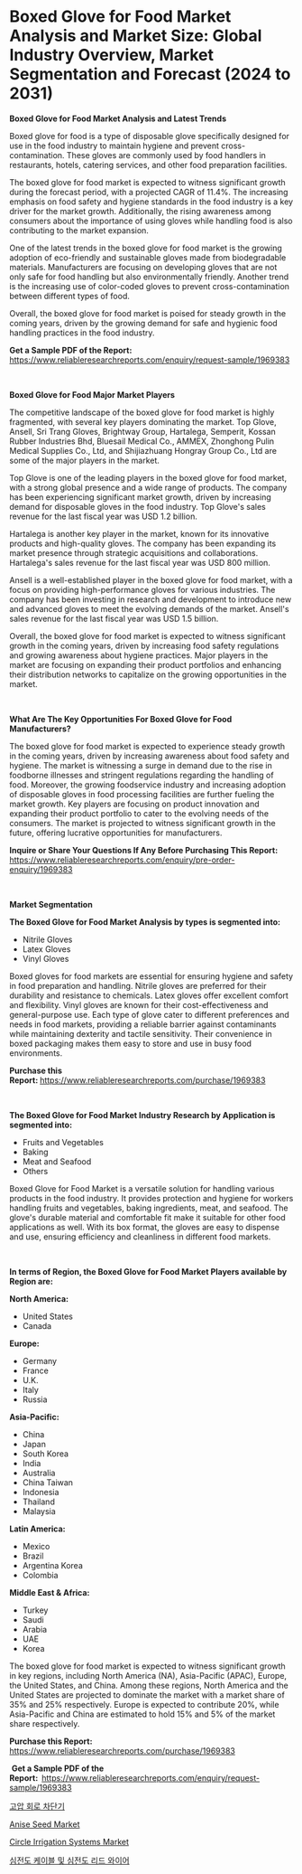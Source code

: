 <p><h1>Boxed Glove for Food Market Analysis and Market Size: Global Industry Overview, Market Segmentation and Forecast (2024 to 2031)</h1></p><p><strong>Boxed Glove for Food Market Analysis and Latest Trends</strong></p>
<p><p>Boxed glove for food is a type of disposable glove specifically designed for use in the food industry to maintain hygiene and prevent cross-contamination. These gloves are commonly used by food handlers in restaurants, hotels, catering services, and other food preparation facilities.</p><p>The boxed glove for food market is expected to witness significant growth during the forecast period, with a projected CAGR of 11.4%. The increasing emphasis on food safety and hygiene standards in the food industry is a key driver for the market growth. Additionally, the rising awareness among consumers about the importance of using gloves while handling food is also contributing to the market expansion.</p><p>One of the latest trends in the boxed glove for food market is the growing adoption of eco-friendly and sustainable gloves made from biodegradable materials. Manufacturers are focusing on developing gloves that are not only safe for food handling but also environmentally friendly. Another trend is the increasing use of color-coded gloves to prevent cross-contamination between different types of food.</p><p>Overall, the boxed glove for food market is poised for steady growth in the coming years, driven by the growing demand for safe and hygienic food handling practices in the food industry.</p></p>
<p><strong>Get a Sample PDF of the Report:&nbsp;</strong> <a href="https://www.reliableresearchreports.com/enquiry/request-sample/1969383">https://www.reliableresearchreports.com/enquiry/request-sample/1969383</a></p>
<p>&nbsp;</p>
<p><strong>Boxed Glove for Food Major Market Players</strong></p>
<p><p>The competitive landscape of the boxed glove for food market is highly fragmented, with several key players dominating the market. Top Glove, Ansell, Sri Trang Gloves, Brightway Group, Hartalega, Semperit, Kossan Rubber Industries Bhd, Bluesail Medical Co., AMMEX, Zhonghong Pulin Medical Supplies Co., Ltd, and Shijiazhuang Hongray Group Co., Ltd are some of the major players in the market.</p><p>Top Glove is one of the leading players in the boxed glove for food market, with a strong global presence and a wide range of products. The company has been experiencing significant market growth, driven by increasing demand for disposable gloves in the food industry. Top Glove's sales revenue for the last fiscal year was USD 1.2 billion.</p><p>Hartalega is another key player in the market, known for its innovative products and high-quality gloves. The company has been expanding its market presence through strategic acquisitions and collaborations. Hartalega's sales revenue for the last fiscal year was USD 800 million.</p><p>Ansell is a well-established player in the boxed glove for food market, with a focus on providing high-performance gloves for various industries. The company has been investing in research and development to introduce new and advanced gloves to meet the evolving demands of the market. Ansell's sales revenue for the last fiscal year was USD 1.5 billion.</p><p>Overall, the boxed glove for food market is expected to witness significant growth in the coming years, driven by increasing food safety regulations and growing awareness about hygiene practices. Major players in the market are focusing on expanding their product portfolios and enhancing their distribution networks to capitalize on the growing opportunities in the market.</p></p>
<p>&nbsp;</p>
<p><strong>What Are The Key Opportunities For Boxed Glove for Food Manufacturers?</strong></p>
<p><p>The boxed glove for food market is expected to experience steady growth in the coming years, driven by increasing awareness about food safety and hygiene. The market is witnessing a surge in demand due to the rise in foodborne illnesses and stringent regulations regarding the handling of food. Moreover, the growing foodservice industry and increasing adoption of disposable gloves in food processing facilities are further fueling the market growth. Key players are focusing on product innovation and expanding their product portfolio to cater to the evolving needs of the consumers. The market is projected to witness significant growth in the future, offering lucrative opportunities for manufacturers.</p></p>
<p><strong>Inquire or Share Your Questions If Any Before Purchasing This Report:</strong> <a href="https://www.reliableresearchreports.com/enquiry/pre-order-enquiry/1969383">https://www.reliableresearchreports.com/enquiry/pre-order-enquiry/1969383</a></p>
<p>&nbsp;</p>
<p><strong>Market Segmentation</strong></p>
<p><strong>The Boxed Glove for Food Market Analysis by types is segmented into:</strong></p>
<p><ul><li>Nitrile Gloves</li><li>Latex Gloves</li><li>Vinyl Gloves</li></ul></p>
<p><p>Boxed gloves for food markets are essential for ensuring hygiene and safety in food preparation and handling. Nitrile gloves are preferred for their durability and resistance to chemicals. Latex gloves offer excellent comfort and flexibility. Vinyl gloves are known for their cost-effectiveness and general-purpose use. Each type of glove cater to different preferences and needs in food markets, providing a reliable barrier against contaminants while maintaining dexterity and tactile sensitivity. Their convenience in boxed packaging makes them easy to store and use in busy food environments.</p></p>
<p><strong>Purchase this Report:&nbsp;</strong><a href="https://www.reliableresearchreports.com/purchase/1969383">https://www.reliableresearchreports.com/purchase/1969383</a></p>
<p>&nbsp;</p>
<p><strong>The Boxed Glove for Food Market Industry Research by Application is segmented into:</strong></p>
<p><ul><li>Fruits and Vegetables</li><li>Baking</li><li>Meat and Seafood</li><li>Others</li></ul></p>
<p><p>Boxed Glove for Food Market is a versatile solution for handling various products in the food industry. It provides protection and hygiene for workers handling fruits and vegetables, baking ingredients, meat, and seafood. The glove's durable material and comfortable fit make it suitable for other food applications as well. With its box format, the gloves are easy to dispense and use, ensuring efficiency and cleanliness in different food markets.</p></p>
<p>&nbsp;</p>
<p><strong>In terms of Region, the Boxed Glove for Food Market Players available by Region are:</strong></p>
<p>
    <p> <strong> North America: </strong>
        <ul>
            <li>United States</li>
            <li>Canada</li>
        </ul>
        </p> 
    <p> <strong> Europe: </strong>
        <ul>
            <li>Germany</li>
            <li>France</li>
            <li>U.K.</li>
            <li>Italy</li>
            <li>Russia</li>
        </ul>
        </p> 
    <p> <strong> Asia-Pacific: </strong>
        <ul>
            <li>China</li>
            <li>Japan</li>
            <li>South Korea</li>
            <li>India</li>
            <li>Australia</li>
            <li>China Taiwan</li>
            <li>Indonesia</li>
            <li>Thailand</li>
            <li>Malaysia</li>
        </ul>
        </p> 
    <p> <strong> Latin America: </strong>
        <ul>
            <li>Mexico</li>
            <li>Brazil</li>
            <li>Argentina Korea</li>
            <li>Colombia</li>
        </ul>
        </p> 
    <p> <strong> Middle East & Africa: </strong>
        <ul>
            <li>Turkey</li>
            <li>Saudi</li>
            <li>Arabia</li>
            <li>UAE</li>
            <li>Korea</li>
        </ul>
    </p>
    </p>
<p><p>The boxed glove for food market is expected to witness significant growth in key regions, including North America (NA), Asia-Pacific (APAC), Europe, the United States, and China. Among these regions, North America and the United States are projected to dominate the market with a market share of 35% and 25% respectively. Europe is expected to contribute 20%, while Asia-Pacific and China are estimated to hold 15% and 5% of the market share respectively.</p></p>
<p><strong>Purchase this Report: </strong><a href="https://www.reliableresearchreports.com/purchase/1969383">https://www.reliableresearchreports.com/purchase/1969383</a></p>
<p>&nbsp;<strong>Get a Sample PDF of the Report:&nbsp;&nbsp;</strong><a href="https://www.reliableresearchreports.com/enquiry/request-sample/1969383">https://www.reliableresearchreports.com/enquiry/request-sample/1969383</a></p>
<p><strong></strong></p>
<p><p><a href="https://github.com/ZacharyScthmitt4465/Market-Research-Report-List-1/blob/main/25471357714.md">고압 회로 차단기</a></p><p><a href="https://issuu.com/reportprime-2/docs/anise-seed-market-size-2030.pptx">Anise Seed Market</a></p><p><a href="https://issuu.com/reportprime-2/docs/circle-irrigation-systems-market-size-2030.pptx">Circle Irrigation Systems Market</a></p><p><a href="https://github.com/lkwggful07722/Market-Research-Report-List-1/blob/main/59024417713.md">심전도 케이블 및 심전도 리드 와이어</a></p></p>